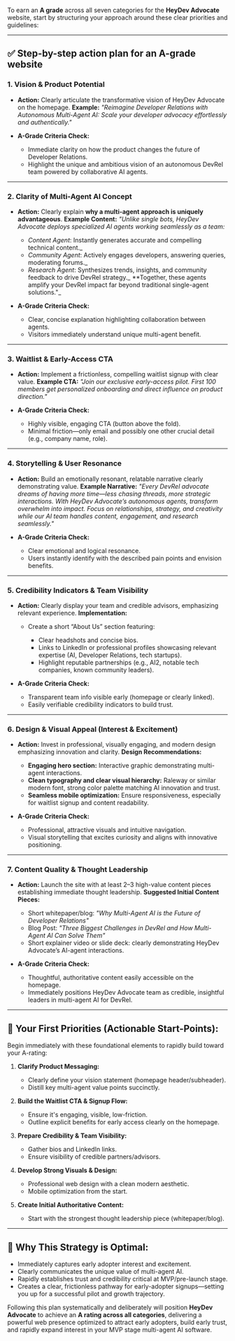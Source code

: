 To earn an **A grade** across all seven categories for the **HeyDev Advocate** website, start by structuring your approach around these clear priorities and guidelines:

---

## ✅ Step-by-step action plan for an A-grade website

### 1. **Vision & Product Potential**

* **Action:**
  Clearly articulate the transformative vision of HeyDev Advocate on the homepage.
  **Example:**
  *"Reimagine Developer Relations with Autonomous Multi-Agent AI: Scale your developer advocacy effortlessly and authentically."*
* **A-Grade Criteria Check:**

  * Immediate clarity on how the product changes the future of Developer Relations.
  * Highlight the unique and ambitious vision of an autonomous DevRel team powered by collaborative AI agents.

---

### 2. **Clarity of Multi-Agent AI Concept**

* **Action:**
  Clearly explain **why a multi-agent approach is uniquely advantageous**.
  **Example Content:**
  *"Unlike single bots, HeyDev Advocate deploys specialized AI agents working seamlessly as a team:*

  * *Content Agent*: Instantly generates accurate and compelling technical content.\_
  * *Community Agent*: Actively engages developers, answering queries, moderating forums.\_
  * *Research Agent*: Synthesizes trends, insights, and community feedback to drive DevRel strategy.\_
    \*\*Together, these agents amplify your DevRel impact far beyond traditional single-agent solutions."\_
* **A-Grade Criteria Check:**

  * Clear, concise explanation highlighting collaboration between agents.
  * Visitors immediately understand unique multi-agent benefit.

---

### 3. **Waitlist & Early-Access CTA**

* **Action:**
  Implement a frictionless, compelling waitlist signup with clear value.
  **Example CTA:**
  *"Join our exclusive early-access pilot. First 100 members get personalized onboarding and direct influence on product direction."*
* **A-Grade Criteria Check:**

  * Highly visible, engaging CTA (button above the fold).
  * Minimal friction—only email and possibly one other crucial detail (e.g., company name, role).

---

### 4. **Storytelling & User Resonance**

* **Action:**
  Build an emotionally resonant, relatable narrative clearly demonstrating value.
  **Example Narrative:**
  *"Every DevRel advocate dreams of having more time—less chasing threads, more strategic interactions. With HeyDev Advocate’s autonomous agents, transform overwhelm into impact. Focus on relationships, strategy, and creativity while our AI team handles content, engagement, and research seamlessly."*
* **A-Grade Criteria Check:**

  * Clear emotional and logical resonance.
  * Users instantly identify with the described pain points and envision benefits.

---

### 5. **Credibility Indicators & Team Visibility**

* **Action:**
  Clearly display your team and credible advisors, emphasizing relevant experience.
  **Implementation:**

  * Create a short “About Us” section featuring:

    * Clear headshots and concise bios.
    * Links to LinkedIn or professional profiles showcasing relevant expertise (AI, Developer Relations, tech startups).
    * Highlight reputable partnerships (e.g., AI2, notable tech companies, known community leaders).
* **A-Grade Criteria Check:**

  * Transparent team info visible early (homepage or clearly linked).
  * Easily verifiable credibility indicators to build trust.

---

### 6. **Design & Visual Appeal (Interest & Excitement)**

* **Action:**
  Invest in professional, visually engaging, and modern design emphasizing innovation and clarity.
  **Design Recommendations:**

  * **Engaging hero section:** Interactive graphic demonstrating multi-agent interactions.
  * **Clean typography and clear visual hierarchy:** Raleway or similar modern font, strong color palette matching AI innovation and trust.
  * **Seamless mobile optimization:** Ensure responsiveness, especially for waitlist signup and content readability.
* **A-Grade Criteria Check:**

  * Professional, attractive visuals and intuitive navigation.
  * Visual storytelling that excites curiosity and aligns with innovative positioning.

---

### 7. **Content Quality & Thought Leadership**

* **Action:**
  Launch the site with at least 2–3 high-value content pieces establishing immediate thought leadership.
  **Suggested Initial Content Pieces:**

  * Short whitepaper/blog: *"Why Multi-Agent AI is the Future of Developer Relations"*
  * Blog Post: *"Three Biggest Challenges in DevRel and How Multi-Agent AI Can Solve Them"*
  * Short explainer video or slide deck: clearly demonstrating HeyDev Advocate’s AI-agent interactions.
* **A-Grade Criteria Check:**

  * Thoughtful, authoritative content easily accessible on the homepage.
  * Immediately positions HeyDev Advocate team as credible, insightful leaders in multi-agent AI for DevRel.

---

## 🚩 **Your First Priorities (Actionable Start-Points):**

Begin immediately with these foundational elements to rapidly build toward your A-rating:

1. **Clarify Product Messaging:**

   * Clearly define your vision statement (homepage header/subheader).
   * Distill key multi-agent value points succinctly.

2. **Build the Waitlist CTA & Signup Flow:**

   * Ensure it's engaging, visible, low-friction.
   * Outline explicit benefits for early access clearly on the homepage.

3. **Prepare Credibility & Team Visibility:**

   * Gather bios and LinkedIn links.
   * Ensure visibility of credible partners/advisors.

4. **Develop Strong Visuals & Design:**

   * Professional web design with a clean modern aesthetic.
   * Mobile optimization from the start.

5. **Create Initial Authoritative Content:**

   * Start with the strongest thought leadership piece (whitepaper/blog).

---

## 🚀 **Why This Strategy is Optimal:**

* Immediately captures early adopter interest and excitement.
* Clearly communicates the unique value of multi-agent AI.
* Rapidly establishes trust and credibility critical at MVP/pre-launch stage.
* Creates a clear, frictionless pathway for early-adopter signups—setting you up for a successful pilot and growth trajectory.

Following this plan systematically and deliberately will position **HeyDev Advocate** to achieve an **A rating across all categories**, delivering a powerful web presence optimized to attract early adopters, build early trust, and rapidly expand interest in your MVP stage multi-agent AI software.
